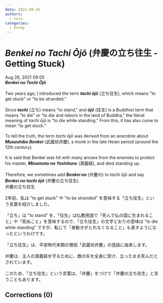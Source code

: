 ```yaml
---
date: 2021-08-26
authors:
  - toru
categories:
  - Essay
---
```


<h1 id="subject_show"><strong><em>Benkei no Tachi Ōjō</strong></em> (弁慶の立ち往生 - Getting Stuck)</h1>
<div class="date">Aug 26, 2021 09:05</div>
<div id="post"><div id="body_show_ori">
<strong><em>Benkei no Tachi Ōjō</strong></em><br/><br/>Two years ago, I introduced the term <strong><em>tachi ōjō</em></strong> (立ち往生), which means "to get stuck" or "to be stranded."<br/><br/>Since <strong><em>tachi</em></strong> (立ち) means "to stand," and <strong><em>ōjō</em></strong> (往生) is a Buddhist term that means "to die" or "to die and reborn in the land of Buddha," the literal meaning of <em>tachi ōjō</em> is "to die while standing." From this, it has also come to mean "to get stuck."<br/><br/>To tell the truth, the term <em>tachi ōjō</em> was derived from an anecdote about <strong><em>Musashibo Benkei</em></strong> (武蔵坊弁慶), a monk in the late Heian period (around the 12th century).<br/><br/>It is said that Benkei was hit with many arrows from the enemies to protect his master, <strong><em>Minamoto no Yoshitune</em></strong> (源義経), and died standing up.<br/><br/>Therefore, we sometimes add <strong><em>Benkei no</em></strong> (弁慶の) to <em>tachi ōjō</em> and say <strong><em>Benkei no tachi ōjō</em></strong> (弁慶の立ち往生).
</div></div>

<!-- more -->

<div id="post_ja"><div id="body_show_mo">
弁慶の立ち往生<br/><br/>2年前、私は "to get stuck" や "to be stranded" を意味する「立ち往生」という言葉を紹介しました。<br/><br/>「立ち」は "to stand" を、「往生」は仏教用語で「死んで仏の国に生まれること」や「死ぬこと」を意味するので、「立ち往生」の文字どおりの意味は "to die while standing" ですが、転じて「身動きがとれなくなること」も表すようになったというわけです。<br/><br/>「立ち往生」は、平安時代末期の僧侶「武蔵坊弁慶」の逸話に由来します。<br/><br/>弁慶は、主人の源義経を守るために、敵の矢を全身に受け、立ったまま死んだとされています。<br/><br/>このため、「立ち往生」という言葉は、「弁慶」をつけて「弁慶の立ち往生」と言うこともあります。
</div></div>

## Corrections (0)
